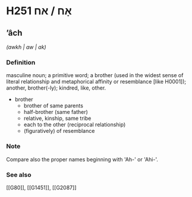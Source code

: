 # H251 אָח / אח

## ʼâch

_(awkh | aw | ak)_

### Definition

masculine noun; a primitive word; a brother (used in the widest sense of literal relationship and metaphorical affinity or resemblance [like H0001]); another, brother(-ly); kindred, like, other.

- brother
    - brother of same parents
    - half-brother (same father)
    - relative, kinship, same tribe
    - each to the other (reciprocal relationship)
    - (figuratively) of resemblance


### Note

Compare also the proper names beginning with 'Ah-' or 'Ahi-'.

### See also

[[G80]], [[G1451]], [[G2087]]

